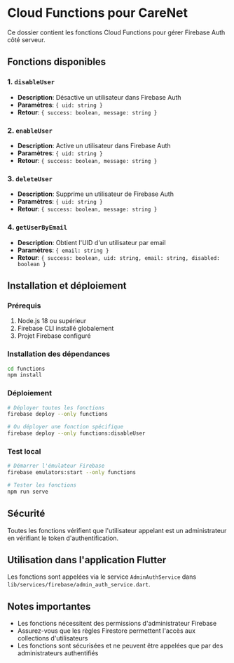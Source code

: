 # Cloud Functions pour CareNet

Ce dossier contient les fonctions Cloud Functions pour gérer Firebase Auth côté serveur.

## Fonctions disponibles

### 1. `disableUser`
- **Description**: Désactive un utilisateur dans Firebase Auth
- **Paramètres**: `{ uid: string }`
- **Retour**: `{ success: boolean, message: string }`

### 2. `enableUser`
- **Description**: Active un utilisateur dans Firebase Auth
- **Paramètres**: `{ uid: string }`
- **Retour**: `{ success: boolean, message: string }`

### 3. `deleteUser`
- **Description**: Supprime un utilisateur de Firebase Auth
- **Paramètres**: `{ uid: string }`
- **Retour**: `{ success: boolean, message: string }`

### 4. `getUserByEmail`
- **Description**: Obtient l'UID d'un utilisateur par email
- **Paramètres**: `{ email: string }`
- **Retour**: `{ success: boolean, uid: string, email: string, disabled: boolean }`

## Installation et déploiement

### Prérequis
1. Node.js 18 ou supérieur
2. Firebase CLI installé globalement
3. Projet Firebase configuré

### Installation des dépendances
```bash
cd functions
npm install
```

### Déploiement
```bash
# Déployer toutes les fonctions
firebase deploy --only functions

# Ou déployer une fonction spécifique
firebase deploy --only functions:disableUser
```

### Test local
```bash
# Démarrer l'émulateur Firebase
firebase emulators:start --only functions

# Tester les fonctions
npm run serve
```

## Sécurité

Toutes les fonctions vérifient que l'utilisateur appelant est un administrateur en vérifiant le token d'authentification.

## Utilisation dans l'application Flutter

Les fonctions sont appelées via le service `AdminAuthService` dans `lib/services/firebase/admin_auth_service.dart`.

## Notes importantes

- Les fonctions nécessitent des permissions d'administrateur Firebase
- Assurez-vous que les règles Firestore permettent l'accès aux collections d'utilisateurs
- Les fonctions sont sécurisées et ne peuvent être appelées que par des administrateurs authentifiés 